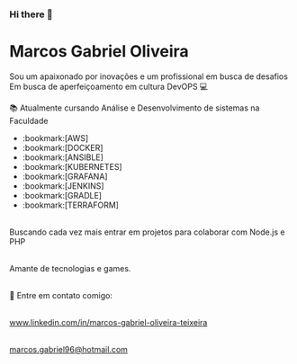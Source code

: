 ### Hi there 👋

# Marcos Gabriel Oliveira

Sou um apaixonado por inovações e um profissional em busca de desafios
Em busca de aperfeiçoamento em cultura DevOPS :computer:

:books: Atualmente cursando Análise e Desenvolvimento de sistemas na Faculdade

<!--ts-->
<ul> 
 <li>:bookmark:[AWS]</li>
 <li>:bookmark:[DOCKER]</li>
 <li>:bookmark:[ANSIBLE]</li>
 <li>:bookmark:[KUBERNETES]</li>
 <li>:bookmark:[GRAFANA]</li>
 <li>:bookmark:[JENKINS]</li>
 <li>:bookmark:[GRADLE]</li>
 <li>:bookmark:[TERRAFORM]</li>
</ul>
<!--te-->


<br/> Buscando cada vez mais entrar em projetos para colaborar com Node.js e PHP

<br/> Amante de tecnologias e games.

<br/> :email: Entre em contato comigo:

<br/> www.linkedin.com/in/marcos-gabriel-oliveira-teixeira 

<br/> marcos.gabriel96@hotmail.com
